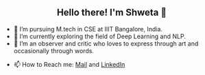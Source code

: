 <h2 align="center"> Hello there! I'm Shweta 🙋</h2> 
<!--
**shwetamasrani/shwetamasrani** is a ✨ _special_ ✨ repository because its `README.md` (this file) appears on your GitHub profile.
-->

- 🔭 I’m pursuing M.tech in CSE at IIIT Bangalore, India.
- 🌱 I’m currently exploring the field of Deep Learning and NLP.
- 👯 I’m an observer and critic who loves to express through art and occasionally through words.
<!-- - ⏳ Talk to me about books, music and Stars.💫 -->
- 📫 How to Reach me: [Mail](shwetamasrani19@gmail.com) and [LinkedIn](https://www.linkedin.com/in/shweta-masrani/)

<!--
<p align="right"> <img src="https://komarev.com/ghpvc/?username=shwetamasrani" alt="shwetamasrani" /> </p>
[![Stats](https://github-readme-stats.vercel.app/api?username=shwetamasrani&count_private=true&show_icons=true)](https://github.com/anuraghazra/github-readme-stats)
-->
